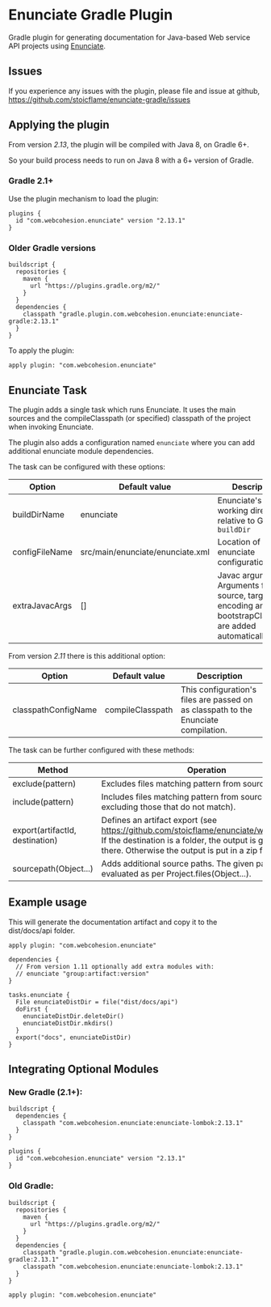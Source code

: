# Enunciate Gradle Plugin

Gradle plugin for generating documentation for Java-based Web service API projects using [Enunciate](http://enunciate.webcohesion.com).

## Issues

If you experience any issues with the plugin, please file and issue at github, https://github.com/stoicflame/enunciate-gradle/issues

## Applying the plugin

From version *2.13*, the plugin will be compiled with Java 8, on Gradle 6+.

So your build process needs to run on Java 8 with a 6+ version of Gradle.


### Gradle 2.1+

Use the plugin mechanism to load the plugin:

```
plugins {
  id "com.webcohesion.enunciate" version "2.13.1"
}
```

### Older Gradle versions

```
buildscript {
  repositories {
    maven {
      url "https://plugins.gradle.org/m2/"
    }
  }
  dependencies {
    classpath "gradle.plugin.com.webcohesion.enunciate:enunciate-gradle:2.13.1"
  }
}
```

To apply the plugin:

```
apply plugin: "com.webcohesion.enunciate"
```

## Enunciate Task

The plugin adds a single task which runs Enunciate. It uses the main sources and the compileClasspath (or specified) classpath of the project when invoking Enunciate.

The plugin also adds a configuration named `enunciate` where you can add additional enunciate module dependencies.

The task can be configured with these options:

Option | Default value | Description
-------|---------------|-------------
buildDirName | enunciate | Enunciate's working directory, relative to Gradle's `buildDir`
configFileName | src/main/enunciate/enunciate.xml	| Location of enunciate configuration file.
extraJavacArgs | [] | Javac arguments. Arguments for source, target, encoding and bootstrapClasspath are added automatically.

From version *2.11* there is this additional option:

Option | Default value | Description
-------|---------------|-------------
classpathConfigName | compileClasspath | This configuration's files are passed on as classpath to the Enunciate compilation.

The task can be further configured with these methods:

Method | Operation
-------|----------------
exclude(pattern) | Excludes files matching pattern from sources.
include(pattern) | Includes files matching pattern from sources (implicitly excluding those that do not match).
export(artifactId, destination) | Defines an artifact export (see https://github.com/stoicflame/enunciate/wiki/Artifacts). If the destination is a folder, the output is generated there. Otherwise the output is put in a zip file.
sourcepath(Object...) | Adds additional source paths. The given paths are evaluated as per Project.files(Object...). 

## Example usage

This will generate the documentation artifact and copy it to the dist/docs/api folder.

```
apply plugin: "com.webcohesion.enunciate"

dependencies {
  // From version 1.11 optionally add extra modules with:
  // enunciate "group:artifact:version"
}

tasks.enunciate {
  File enunciateDistDir = file("dist/docs/api")
  doFirst {
    enunciateDistDir.deleteDir()
    enunciateDistDir.mkdirs()
  }
  export("docs", enunciateDistDir)
}
```

## Integrating Optional Modules

### New Gradle (2.1+):

```
buildscript {
  dependencies {
    classpath "com.webcohesion.enunciate:enunciate-lombok:2.13.1"
  }
}

plugins {
  id "com.webcohesion.enunciate" version "2.13.1"
}
```

### Old Gradle:
```
buildscript {
  repositories {
    maven {
      url "https://plugins.gradle.org/m2/"
    }
  }
  dependencies {
    classpath "gradle.plugin.com.webcohesion.enunciate:enunciate-gradle:2.13.1"
    classpath "com.webcohesion.enunciate:enunciate-lombok:2.13.1"
  }
}

apply plugin: "com.webcohesion.enunciate"
```
